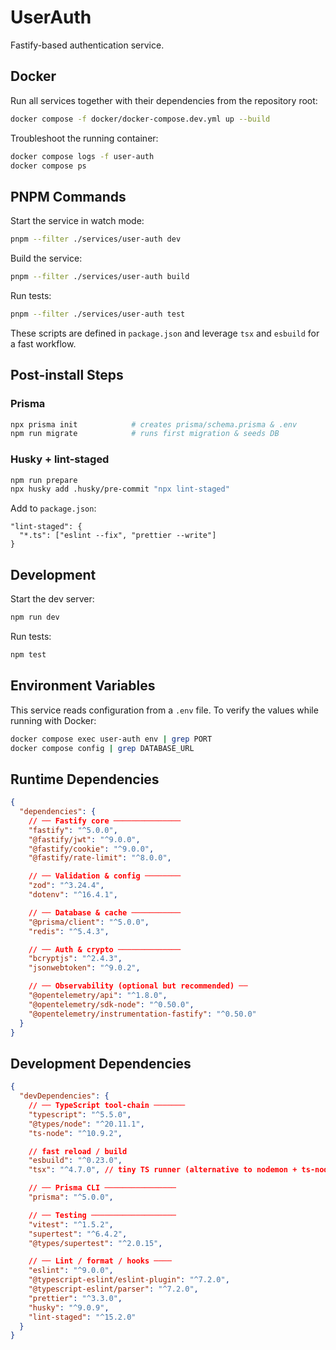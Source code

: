 # UserAuth

Fastify-based authentication service.

## Docker

Run all services together with their dependencies from the repository root:

```bash
docker compose -f docker/docker-compose.dev.yml up --build
```

Troubleshoot the running container:

```bash
docker compose logs -f user-auth
docker compose ps
```

## PNPM Commands

Start the service in watch mode:

```bash
pnpm --filter ./services/user-auth dev
```

Build the service:

```bash
pnpm --filter ./services/user-auth build
```

Run tests:

```bash
pnpm --filter ./services/user-auth test
```

These scripts are defined in `package.json` and leverage `tsx` and `esbuild` for a fast workflow.

## Post-install Steps

### Prisma

```bash
npx prisma init            # creates prisma/schema.prisma & .env
npm run migrate            # runs first migration & seeds DB
```

### Husky + lint-staged

```bash
npm run prepare
npx husky add .husky/pre-commit "npx lint-staged"
```

Add to `package.json`:

```jsonc
"lint-staged": {
  "*.ts": ["eslint --fix", "prettier --write"]
}
```

## Development

Start the dev server:

```bash
npm run dev
```

Run tests:

```bash
npm test
```

## Environment Variables

This service reads configuration from a `.env` file. To verify the values while running with Docker:

```bash
docker compose exec user-auth env | grep PORT
docker compose config | grep DATABASE_URL
```

## Runtime Dependencies

```json
{
  "dependencies": {
    // ── Fastify core ───────────────
    "fastify": "^5.0.0",
    "@fastify/jwt": "^9.0.0",
    "@fastify/cookie": "^9.0.0",
    "@fastify/rate-limit": "^8.0.0",

    // ── Validation & config ────────
    "zod": "^3.24.4",
    "dotenv": "^16.4.1",

    // ── Database & cache ───────────
    "@prisma/client": "^5.0.0",
    "redis": "^5.4.3",

    // ── Auth & crypto ──────────────
    "bcryptjs": "^2.4.3",
    "jsonwebtoken": "^9.0.2",

    // ── Observability (optional but recommended) ──
    "@opentelemetry/api": "^1.8.0",
    "@opentelemetry/sdk-node": "^0.50.0",
    "@opentelemetry/instrumentation-fastify": "^0.50.0"
  }
}
```

## Development Dependencies

```json
{
  "devDependencies": {
    // ── TypeScript tool-chain ───────
    "typescript": "^5.5.0",
    "@types/node": "^20.11.1",
    "ts-node": "^10.9.2",

    // fast reload / build
    "esbuild": "^0.23.0",
    "tsx": "^4.7.0", // tiny TS runner (alternative to nodemon + ts-node-dev)

    // ── Prisma CLI ────────────────
    "prisma": "^5.0.0",

    // ── Testing ───────────────────
    "vitest": "^1.5.2",
    "supertest": "^6.4.2",
    "@types/supertest": "^2.0.15",

    // ── Lint / format / hooks ────
    "eslint": "^9.0.0",
    "@typescript-eslint/eslint-plugin": "^7.2.0",
    "@typescript-eslint/parser": "^7.2.0",
    "prettier": "^3.3.0",
    "husky": "^9.0.9",
    "lint-staged": "^15.2.0"
  }
}
```
